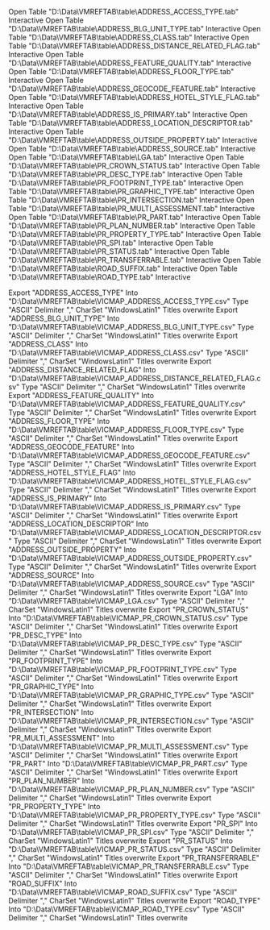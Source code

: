 Open Table "D:\Data\VMREFTAB\table\ADDRESS_ACCESS_TYPE.tab" Interactive
Open Table "D:\Data\VMREFTAB\table\ADDRESS_BLG_UNIT_TYPE.tab" Interactive
Open Table "D:\Data\VMREFTAB\table\ADDRESS_CLASS.tab" Interactive
Open Table "D:\Data\VMREFTAB\table\ADDRESS_DISTANCE_RELATED_FLAG.tab" Interactive
Open Table "D:\Data\VMREFTAB\table\ADDRESS_FEATURE_QUALITY.tab" Interactive
Open Table "D:\Data\VMREFTAB\table\ADDRESS_FLOOR_TYPE.tab" Interactive
Open Table "D:\Data\VMREFTAB\table\ADDRESS_GEOCODE_FEATURE.tab" Interactive
Open Table "D:\Data\VMREFTAB\table\ADDRESS_HOTEL_STYLE_FLAG.tab" Interactive
Open Table "D:\Data\VMREFTAB\table\ADDRESS_IS_PRIMARY.tab" Interactive
Open Table "D:\Data\VMREFTAB\table\ADDRESS_LOCATION_DESCRIPTOR.tab" Interactive
Open Table "D:\Data\VMREFTAB\table\ADDRESS_OUTSIDE_PROPERTY.tab" Interactive
Open Table "D:\Data\VMREFTAB\table\ADDRESS_SOURCE.tab" Interactive
Open Table "D:\Data\VMREFTAB\table\LGA.tab" Interactive
Open Table "D:\Data\VMREFTAB\table\PR_CROWN_STATUS.tab" Interactive
Open Table "D:\Data\VMREFTAB\table\PR_DESC_TYPE.tab" Interactive
Open Table "D:\Data\VMREFTAB\table\PR_FOOTPRINT_TYPE.tab" Interactive
Open Table "D:\Data\VMREFTAB\table\PR_GRAPHIC_TYPE.tab" Interactive
Open Table "D:\Data\VMREFTAB\table\PR_INTERSECTION.tab" Interactive
Open Table "D:\Data\VMREFTAB\table\PR_MULTI_ASSESSMENT.tab" Interactive
Open Table "D:\Data\VMREFTAB\table\PR_PART.tab" Interactive
Open Table "D:\Data\VMREFTAB\table\PR_PLAN_NUMBER.tab" Interactive
Open Table "D:\Data\VMREFTAB\table\PR_PROPERTY_TYPE.tab" Interactive
Open Table "D:\Data\VMREFTAB\table\PR_SPI.tab" Interactive
Open Table "D:\Data\VMREFTAB\table\PR_STATUS.tab" Interactive
Open Table "D:\Data\VMREFTAB\table\PR_TRANSFERRABLE.tab" Interactive
Open Table "D:\Data\VMREFTAB\table\ROAD_SUFFIX.tab" Interactive
Open Table "D:\Data\VMREFTAB\table\ROAD_TYPE.tab" Interactive

Export "ADDRESS_ACCESS_TYPE" Into "D:\Data\VMREFTAB\table\VICMAP_ADDRESS_ACCESS_TYPE.csv" Type "ASCII" Delimiter "," CharSet "WindowsLatin1" Titles overwrite
Export "ADDRESS_BLG_UNIT_TYPE" Into "D:\Data\VMREFTAB\table\VICMAP_ADDRESS_BLG_UNIT_TYPE.csv" Type "ASCII" Delimiter "," CharSet "WindowsLatin1" Titles overwrite
Export "ADDRESS_CLASS" Into "D:\Data\VMREFTAB\table\VICMAP_ADDRESS_CLASS.csv" Type "ASCII" Delimiter "," CharSet "WindowsLatin1" Titles overwrite
Export "ADDRESS_DISTANCE_RELATED_FLAG" Into "D:\Data\VMREFTAB\table\VICMAP_ADDRESS_DISTANCE_RELATED_FLAG.csv" Type "ASCII" Delimiter "," CharSet "WindowsLatin1" Titles overwrite
Export "ADDRESS_FEATURE_QUALITY" Into "D:\Data\VMREFTAB\table\VICMAP_ADDRESS_FEATURE_QUALITY.csv" Type "ASCII" Delimiter "," CharSet "WindowsLatin1" Titles overwrite
Export "ADDRESS_FLOOR_TYPE" Into "D:\Data\VMREFTAB\table\VICMAP_ADDRESS_FLOOR_TYPE.csv" Type "ASCII" Delimiter "," CharSet "WindowsLatin1" Titles overwrite
Export "ADDRESS_GEOCODE_FEATURE" Into "D:\Data\VMREFTAB\table\VICMAP_ADDRESS_GEOCODE_FEATURE.csv" Type "ASCII" Delimiter "," CharSet "WindowsLatin1" Titles overwrite
Export "ADDRESS_HOTEL_STYLE_FLAG" Into "D:\Data\VMREFTAB\table\VICMAP_ADDRESS_HOTEL_STYLE_FLAG.csv" Type "ASCII" Delimiter "," CharSet "WindowsLatin1" Titles overwrite
Export "ADDRESS_IS_PRIMARY" Into "D:\Data\VMREFTAB\table\VICMAP_ADDRESS_IS_PRIMARY.csv" Type "ASCII" Delimiter "," CharSet "WindowsLatin1" Titles overwrite
Export "ADDRESS_LOCATION_DESCRIPTOR" Into "D:\Data\VMREFTAB\table\VICMAP_ADDRESS_LOCATION_DESCRIPTOR.csv" Type "ASCII" Delimiter "," CharSet "WindowsLatin1" Titles overwrite
Export "ADDRESS_OUTSIDE_PROPERTY" Into "D:\Data\VMREFTAB\table\VICMAP_ADDRESS_OUTSIDE_PROPERTY.csv" Type "ASCII" Delimiter "," CharSet "WindowsLatin1" Titles overwrite
Export "ADDRESS_SOURCE" Into "D:\Data\VMREFTAB\table\VICMAP_ADDRESS_SOURCE.csv" Type "ASCII" Delimiter "," CharSet "WindowsLatin1" Titles overwrite
Export "LGA" Into "D:\Data\VMREFTAB\table\VICMAP_LGA.csv" Type "ASCII" Delimiter "," CharSet "WindowsLatin1" Titles overwrite
Export "PR_CROWN_STATUS" Into "D:\Data\VMREFTAB\table\VICMAP_PR_CROWN_STATUS.csv" Type "ASCII" Delimiter "," CharSet "WindowsLatin1" Titles overwrite
Export "PR_DESC_TYPE" Into "D:\Data\VMREFTAB\table\VICMAP_PR_DESC_TYPE.csv" Type "ASCII" Delimiter "," CharSet "WindowsLatin1" Titles overwrite
Export "PR_FOOTPRINT_TYPE" Into "D:\Data\VMREFTAB\table\VICMAP_PR_FOOTPRINT_TYPE.csv" Type "ASCII" Delimiter "," CharSet "WindowsLatin1" Titles overwrite
Export "PR_GRAPHIC_TYPE" Into "D:\Data\VMREFTAB\table\VICMAP_PR_GRAPHIC_TYPE.csv" Type "ASCII" Delimiter "," CharSet "WindowsLatin1" Titles overwrite
Export "PR_INTERSECTION" Into "D:\Data\VMREFTAB\table\VICMAP_PR_INTERSECTION.csv" Type "ASCII" Delimiter "," CharSet "WindowsLatin1" Titles overwrite
Export "PR_MULTI_ASSESSMENT" Into "D:\Data\VMREFTAB\table\VICMAP_PR_MULTI_ASSESSMENT.csv" Type "ASCII" Delimiter "," CharSet "WindowsLatin1" Titles overwrite
Export "PR_PART" Into "D:\Data\VMREFTAB\table\VICMAP_PR_PART.csv" Type "ASCII" Delimiter "," CharSet "WindowsLatin1" Titles overwrite
Export "PR_PLAN_NUMBER" Into "D:\Data\VMREFTAB\table\VICMAP_PR_PLAN_NUMBER.csv" Type "ASCII" Delimiter "," CharSet "WindowsLatin1" Titles overwrite
Export "PR_PROPERTY_TYPE" Into "D:\Data\VMREFTAB\table\VICMAP_PR_PROPERTY_TYPE.csv" Type "ASCII" Delimiter "," CharSet "WindowsLatin1" Titles overwrite
Export "PR_SPI" Into "D:\Data\VMREFTAB\table\VICMAP_PR_SPI.csv" Type "ASCII" Delimiter "," CharSet "WindowsLatin1" Titles overwrite
Export "PR_STATUS" Into "D:\Data\VMREFTAB\table\VICMAP_PR_STATUS.csv" Type "ASCII" Delimiter "," CharSet "WindowsLatin1" Titles overwrite
Export "PR_TRANSFERRABLE" Into "D:\Data\VMREFTAB\table\VICMAP_PR_TRANSFERRABLE.csv" Type "ASCII" Delimiter "," CharSet "WindowsLatin1" Titles overwrite
Export "ROAD_SUFFIX" Into "D:\Data\VMREFTAB\table\VICMAP_ROAD_SUFFIX.csv" Type "ASCII" Delimiter "," CharSet "WindowsLatin1" Titles overwrite
Export "ROAD_TYPE" Into "D:\Data\VMREFTAB\table\VICMAP_ROAD_TYPE.csv" Type "ASCII" Delimiter "," CharSet "WindowsLatin1" Titles overwrite
